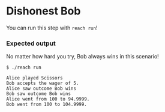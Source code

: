 # Dishonest Bob

You can run this step with ``reach run``!

### Expected output

No matter how hard you try, Bob always wins in this scenario! 

```
$ ./reach run

Alice played Scissors
Bob accepts the wager of 5.
Alice saw outcome Bob wins
Bob saw outcome Bob wins
Alice went from 100 to 94.9999.
Bob went from 100 to 104.9999.
```
